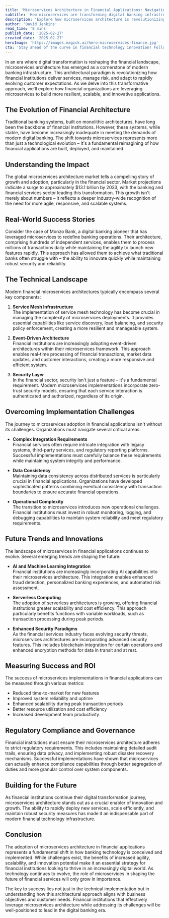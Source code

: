 ```yaml
---
title: 'Microservices Architecture in Financial Applications: Navigating the Future of Digital Banking'
subtitle: 'How microservices are transforming digital banking infrastructure and operations'
description: 'Explore how microservices architecture is revolutionizing the financial sector, enabling banks to build more resilient, scalable, and innovative applications. From real-world success stories to implementation challenges and future trends, discover why this architectural paradigm is becoming essential for modern digital banking.'
author: 'David Jenkins'
read_time: '8 mins'
publish_date: '2025-02-27'
created_date: '2025-02-27'
heroImage: 'https://images.magick.ai/hero-microservices-finance.jpg'
cta: 'Stay ahead of the curve in financial technology innovation! Follow us on LinkedIn for more insights on microservices architecture and digital banking transformation.'
---
```


In an era where digital transformation is reshaping the financial landscape, microservices architecture has emerged as a cornerstone of modern banking infrastructure. This architectural paradigm is revolutionizing how financial institutions deliver services, manage risk, and adapt to rapidly evolving customer expectations. As we delve into this transformative approach, we'll explore how financial organizations are leveraging microservices to build more resilient, scalable, and innovative applications.

## The Evolution of Financial Architecture

Traditional banking systems, built on monolithic architectures, have long been the backbone of financial institutions. However, these systems, while stable, have become increasingly inadequate in meeting the demands of modern digital banking. The shift towards microservices represents more than just a technological evolution – it's a fundamental reimagining of how financial applications are built, deployed, and maintained.

## Understanding the Impact

The global microservices architecture market tells a compelling story of growth and adoption, particularly in the financial sector. Market projections indicate a surge to approximately $13.1 billion by 2033, with the banking and financial services sector leading this transformation. This growth isn't merely about numbers – it reflects a deeper industry-wide recognition of the need for more agile, responsive, and scalable systems.

## Real-World Success Stories

Consider the case of Monzo Bank, a digital banking pioneer that has leveraged microservices to redefine banking operations. Their architecture, comprising hundreds of independent services, enables them to process millions of transactions daily while maintaining the agility to launch new features rapidly. This approach has allowed them to achieve what traditional banks often struggle with – the ability to innovate quickly while maintaining robust security and reliability.

## The Technical Landscape

Modern financial microservices architectures typically encompass several key components:

1. **Service Mesh Infrastructure**  
   The implementation of service mesh technology has become crucial in managing the complexity of microservices deployments. It provides essential capabilities like service discovery, load balancing, and security policy enforcement, creating a more resilient and manageable system.

2. **Event-Driven Architecture**  
   Financial institutions are increasingly adopting event-driven architectures within their microservices framework. This approach enables real-time processing of financial transactions, market data updates, and customer interactions, creating a more responsive and efficient system.

3. **Security Layer**  
   In the financial sector, security isn't just a feature – it's a fundamental requirement. Modern microservices implementations incorporate zero-trust security models, ensuring that each service interaction is authenticated and authorized, regardless of its origin.

## Overcoming Implementation Challenges

The journey to microservices adoption in financial applications isn't without its challenges. Organizations must navigate several critical areas:

- **Complex Integration Requirements**  
  Financial services often require intricate integration with legacy systems, third-party services, and regulatory reporting platforms. Successful implementations must carefully balance these requirements while maintaining system integrity and performance.

- **Data Consistency**  
  Maintaining data consistency across distributed services is particularly crucial in financial applications. Organizations have developed sophisticated patterns combining eventual consistency with transaction boundaries to ensure accurate financial operations.

- **Operational Complexity**  
  The transition to microservices introduces new operational challenges. Financial institutions must invest in robust monitoring, logging, and debugging capabilities to maintain system reliability and meet regulatory requirements.

## Future Trends and Innovations

The landscape of microservices in financial applications continues to evolve. Several emerging trends are shaping the future:

- **AI and Machine Learning Integration**  
  Financial institutions are increasingly incorporating AI capabilities into their microservices architecture. This integration enables enhanced fraud detection, personalized banking experiences, and automated risk assessment.

- **Serverless Computing**  
  The adoption of serverless architectures is growing, offering financial institutions greater scalability and cost efficiency. This approach particularly benefits functions with variable workloads, such as transaction processing during peak periods.

- **Enhanced Security Paradigms**  
  As the financial services industry faces evolving security threats, microservices architectures are incorporating advanced security features. This includes blockchain integration for certain operations and enhanced encryption methods for data in transit and at rest.

## Measuring Success and ROI

The success of microservices implementations in financial applications can be measured through various metrics:

- Reduced time-to-market for new features
- Improved system reliability and uptime
- Enhanced scalability during peak transaction periods
- Better resource utilization and cost efficiency
- Increased development team productivity

## Regulatory Compliance and Governance

Financial institutions must ensure their microservices architecture adheres to strict regulatory requirements. This includes maintaining detailed audit trails, ensuring data privacy, and implementing robust disaster recovery mechanisms. Successful implementations have shown that microservices can actually enhance compliance capabilities through better segregation of duties and more granular control over system components.

## Building for the Future

As financial institutions continue their digital transformation journey, microservices architecture stands out as a crucial enabler of innovation and growth. The ability to rapidly deploy new services, scale efficiently, and maintain robust security measures has made it an indispensable part of modern financial technology infrastructure.

## Conclusion

The adoption of microservices architecture in financial applications represents a fundamental shift in how banking technology is conceived and implemented. While challenges exist, the benefits of increased agility, scalability, and innovation potential make it an essential strategy for financial institutions looking to thrive in an increasingly digital world. As technology continues to evolve, the role of microservices in shaping the future of financial services will only grow in importance.

The key to success lies not just in the technical implementation but in understanding how this architectural approach aligns with business objectives and customer needs. Financial institutions that effectively leverage microservices architecture while addressing its challenges will be well-positioned to lead in the digital banking era.